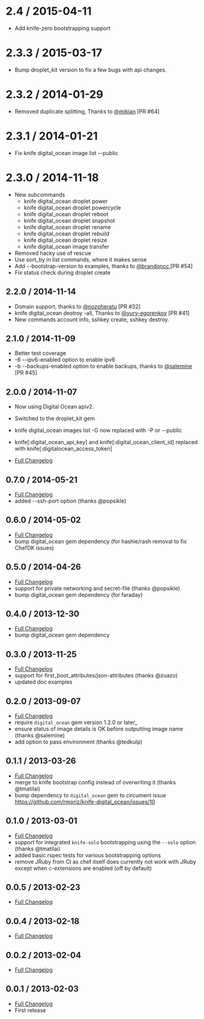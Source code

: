 # 2.4 / 2015-04-11

* Add knife-zero bootstrapping support

# 2.3.3 / 2015-03-17

* Bump droplet_kit version to fix a few bugs with api changes.

# 2.3.2 / 2014-01-29

* Removed duplicate splitting, Thanks to [@mikian](https://github.com/mikian) [PR #64]

# 2.3.1 / 2014-01-21

* Fix knife digital_ocean image list --public

# 2.3.0 / 2014-11-18

* New subcommands
  - knife digital_ocean droplet power
  - knife digital_ocean droplet powercycle
  - knife digital_ocean droplet reboot
  - knife digital_ocean droplet snapshot
  - knife digital_ocean droplet rename
  - knife digital_ocean droplet rebuild
  - knife digital_ocean droplet resize
  - knife digital_ocean image transfer
* Removed hacky use of rescue
* Use sort_by in list commands, where it makes sense
* Add --bootstrap-version to examples, thanks to [@brandoncc ](https://github.com/brandoncc) [PR #54]
* Fix status check during droplet create

## 2.2.0 / 2014-11-14

* Domain support, thanks to [@nozpheratu](https://github.com/nozpheratu) [PR #32]
* knife digital_ocean destroy -all, Thanks to [@yury-egorenkov](https://github.com/yury-egorenkov) [PR #41]
* New commands account info, sshkey create, sshkey destroy.

## 2.1.0 / 2014-11-09

* Better test coverage
* -6 --ipv6-enabled option to enable ipv6
* -b --backups-enabled option to enable backups, thanks to [@salemine](https://github.com/salemine) [PR #45]

## 2.0.0 / 2014-11-07

* Now using Digital Ocean apiv2.
* Switched to the droplet_kit gem
* knife digital_ocean images list -G now replaced with -P or --public
* knife[:digital_ocean_api_key] and knife[:digital_ocean_client_id] replaced with knife[:digitalocean_access_token]

* [Full Changelog](https://github.com/rmoriz/knife-digital_ocean/compare/v0.7.0...master)


## 0.7.0 / 2014-05-21

* [Full Changelog](https://github.com/rmoriz/knife-digital_ocean/compare/v0.6.0...v0.7.0)
* added --ssh-port option (thanks @popsikle)


## 0.6.0 / 2014-05-02

* [Full Changelog](https://github.com/rmoriz/knife-digital_ocean/compare/v0.5.0...v0.6.0)
* bump digital_ocean gem dependency (for hashie/rash removal to fix ChefDK issues)


## 0.5.0 / 2014-04-26

* [Full Changelog](https://github.com/rmoriz/knife-digital_ocean/compare/v0.4.0...v0.5.0)
* support for private networking and secret-file (thanks @popsikle)
* bump digital_ocean gem dependency (for faraday)


## 0.4.0 / 2013-12-30

* [Full Changelog](https://github.com/rmoriz/knife-digital_ocean/compare/v0.3.0...v0.4.0)
* bump digital_ocean gem dependency


## 0.3.0 / 2013-11-25

* [Full Changelog](https://github.com/rmoriz/knife-digital_ocean/compare/v0.2.0...v0.3.0)
* support for first_boot_attributes/json-attributes (thanks @zuazo)
* updated doc examples


## 0.2.0 / 2013-09-07

* [Full Changelog](https://github.com/rmoriz/knife-digital_ocean/compare/v0.1.1...v0.2.0)
* require ```digital_ocean``` gem version 1.2.0 or later_
* ensure status of image details is OK before outputting image name (thanks @salemine)
* add option to pass environment (thanks @tedkulp)


## 0.1.1 / 2013-03-26

* [Full Changelog](https://github.com/rmoriz/knife-digital_ocean/compare/v0.1.0...v0.1.1)
* merge to knife bootstrap config instead of overwriting it (thanks @tmatilai)
* bump dependency to ```digital_ocean``` gem to circument issue https://github.com/rmoriz/knife-digital_ocean/issues/10


## 0.1.0 / 2013-03-01

* [Full Changelog](https://github.com/rmoriz/knife-digital_ocean/compare/v0.0.5...v0.1.0)
* support for integrated ```knife-solo``` bootstrapping using the ```--solo``` option (thanks @tmatilai)
* added basic rspec tests for various bootstrapping options
* remove JRuby from CI as chef itself does currently not work with JRuby
  except when c-extensions are enabled (off by default)


## 0.0.5 / 2013-02-23

* [Full Changelog](https://github.com/rmoriz/knife-digital_ocean/compare/v0.0.4...v0.0.5)


## 0.0.4 / 2013-02-18

* [Full Changelog](https://github.com/rmoriz/knife-digital_ocean/compare/v0.0.3...v0.0.4)


## 0.0.2 / 2013-02-04

* [Full Changelog](https://github.com/rmoriz/knife-digital_ocean/compare/v0.0.1...v0.0.2)


## 0.0.1 / 2013-02-03

* [Full Changelog](https://github.com/rmoriz/knife-digital_ocean/compare/d9bd11c01c8d963a1214e7ab234eeb7f09e6a7eb...v0.0.1)
* First release
